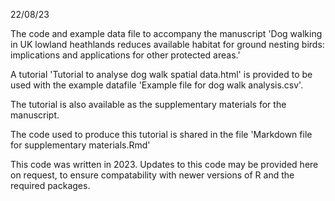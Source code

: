 22/08/23

The code and example data file to accompany the manuscript 'Dog walking in UK lowland heathlands reduces available habitat for ground nesting birds: implications and applications for other protected areas.'

A tutorial 'Tutorial to analyse dog walk spatial data.html' is provided to be used with the example datafile 'Example file for dog walk analysis.csv'.

The tutorial is also available as the supplementary materials for the manuscript.

The code used to produce this tutorial is shared in the file 'Markdown file for supplementary materials.Rmd'

This code was written in 2023. Updates to this code may be provided here on request, to ensure compatability with newer versions of R and the required packages.
